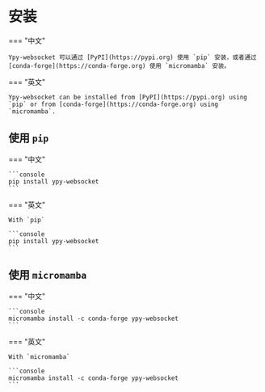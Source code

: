 # 安装

=== "中文"
    
    Ypy-websocket 可以通过 [PyPI](https://pypi.org) 使用 `pip` 安装，或者通过 [conda-forge](https://conda-forge.org) 使用 `micromamba` 安装。

=== "英文"
    
    Ypy-websocket can be installed from [PyPI](https://pypi.org) using `pip` or from [conda-forge](https://conda-forge.org) using `micromamba`.

## 使用 `pip`

=== "中文"
    
    ```console
    pip install ypy-websocket
    ```

=== "英文"

    With `pip`
    
    ```console
    pip install ypy-websocket
    ```

## 使用 `micromamba`

=== "中文"
    
    ```console
    micromamba install -c conda-forge ypy-websocket
    ```

=== "英文"

    With `micromamba`
    
    ```console
    micromamba install -c conda-forge ypy-websocket
    ```
